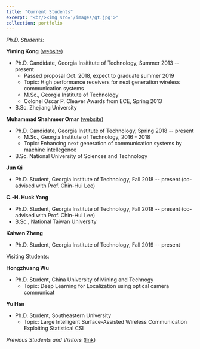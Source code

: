 ```yaml
---
title: "Current Students"
excerpt: "<br/><img src='/images/gt.jpg'>"
collection: portfolio
---
```


*Ph.D. Students:*

**Yiming Kong** ([website](https://sites.google.com/site/ykonggatech/home))

* Ph.D. Candidate, Georgia Insititute of Technology, Summer 2013 -- present
  * Passed proposal Oct. 2018, expect to graduate summer 2019
  * Topic: High performance receivers for next generation wireless communication systems
  * M.Sc., Georgia Institute of Technology
  * Colonel Oscar P. Cleaver Awards from ECE, Spring 2013
* B.Sc. Zhejiang University

**Muhammad Shahmeer Omar** ([website](https://www.linkedin.com/in/shahmeeromar)) 

* Ph.D. Candidate, Georgia Institute of Technology, Spring 2018 -- present
  * M.Sc., Georgia Institute of Technology, 2016 - 2018
  * Topic: Enhancing next generation of communication systems by machine intellegence
* B.Sc. National University of Sciences and Technology

**Jun Qi**

* Ph.D. Student, Georgia Institute of Technology, Fall 2018 -- present (co-advised with Prof. Chin-Hui Lee)

**C.-H. Huck Yang** 

* Ph.D. Student, Georgia Institute of Technology, Fall 2018 -- present (co-advised with Prof. Chin-Hui Lee)
* B.Sc., National Taiwan University

**Kaiwen Zheng**

* Ph.D. Student, Georgia Institute of Technology, Fall 2019 -- present 

Visiting Students:

**Hongzhuang Wu**
* Ph.D. Student, China University of Mining and Technogy
  * Topic: Deep Learning for Localization using optical camera communicat

**Yu Han**
* Ph.D. Student, Southeastern University
  * Topic: Large Intelligent Surface-Assisted Wireless Communication Exploiting Statistical CSI

*Previous Students and Visitors* ([link](https://xma-ultra-signals.github.io//portfolio/portfolio-2/))
